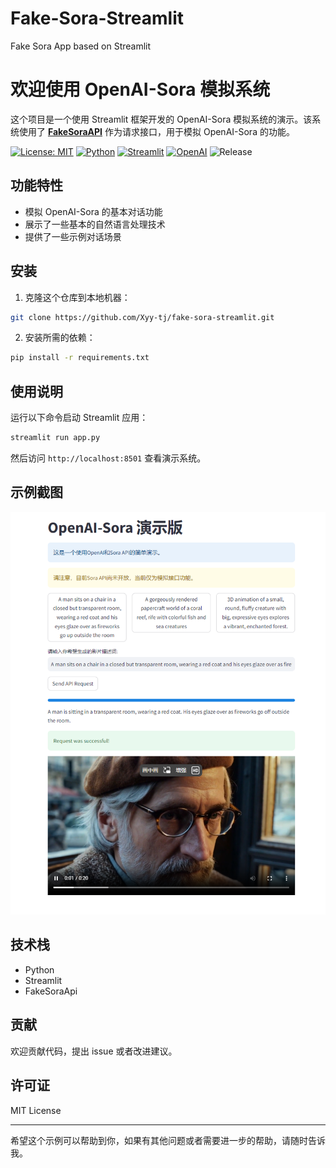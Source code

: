 # Fake-Sora-Streamlit
 Fake Sora App based on Streamlit

# 欢迎使用 OpenAI-Sora 模拟系统

这个项目是一个使用 Streamlit 框架开发的 OpenAI-Sora 模拟系统的演示。该系统使用了 **[FakeSoraAPI](https://github.com/SoraWebui/FakeSoraAPI)** 作为请求接口，用于模拟 OpenAI-Sora 的功能。

[![License: MIT](https://img.shields.io/badge/License-MIT-yellow.svg)](https://opensource.org/licenses/MIT)
[![Python](https://img.shields.io/badge/Python-3.8%20%7C%203.9%20%7C%203.10%20%7C%203.11-blue)](https://www.python.org/)
[![Streamlit](https://img.shields.io/badge/Powered%20by-Streamlit-9cf)](https://streamlit.io/)
[![OpenAI](https://img.shields.io/badge/Powered%20by-OpenAI-9cf)](https://openai.com/)
![Release](https://img.shields.io/badge/Release-v0.0.1-blue)

## 功能特性

- 模拟 OpenAI-Sora 的基本对话功能
- 展示了一些基本的自然语言处理技术
- 提供了一些示例对话场景

## 安装

1. 克隆这个仓库到本地机器：

```bash
git clone https://github.com/Xyy-tj/fake-sora-streamlit.git
```

2. 安装所需的依赖：

```bash
pip install -r requirements.txt
```

## 使用说明

运行以下命令启动 Streamlit 应用：

```bash
streamlit run app.py
```

然后访问 `http://localhost:8501` 查看演示系统。

## 示例截图

![示例截图](docs/screenshot.png)

## 技术栈

- Python
- Streamlit
- FakeSoraApi

## 贡献

欢迎贡献代码，提出 issue 或者改进建议。

## 许可证

MIT License

---

希望这个示例可以帮助到你，如果有其他问题或者需要进一步的帮助，请随时告诉我。